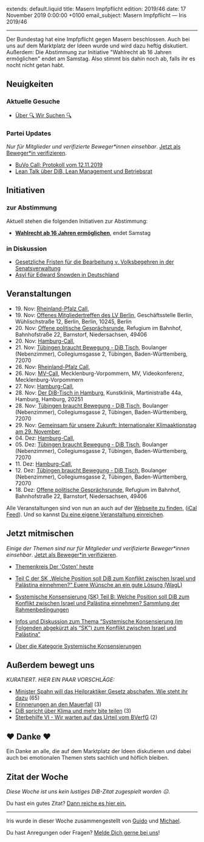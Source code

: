 
extends: default.liquid
title: Masern Impfpflicht
edition: 2019/46
date: 17 November 2019 0:00:00 +0100
email_subject: Masern Impfpflicht — Iris 2019/46

---
Der Bundestag hat eine Impfpflicht gegen Masern beschlossen. Auch bei uns auf dem Marktplatz der Ideen wurde und wird dazu heftig diskutiert.
Außerdem: Die Abstimmung zur Initiative "Wahlrecht ab 16 Jahren ermöglichen" endet am Samstag. Also stimmt bis dahin noch ab, falls ihr es nocht nicht getan habt.

## Neuigkeiten


### Aktuelle Gesuche

 - [Über 🔍 Wir Suchen 🔍](https://marktplatz.bewegung.jetzt/t/ueber-wir-suchen/8837)

### Partei Updates

_Nur für Mitglieder und verifizierte Beweger\*innen einsehbar_. [Jetzt als Beweger\*in verifizieren](https://bewegung.jetzt/bewegerin-werden/).

 - [BuVo Call: Protokoll vom 12.11.2019](https://marktplatz.bewegung.jetzt/t/buvo-call-protokoll-vom-12-11-2019/32512)
 - [Lean Talk über DiB, Lean Management und Betriebsrat](https://marktplatz.bewegung.jetzt/t/lean-talk-ueber-dib-lean-management-und-betriebsrat/32250)

## Initiativen

### zur Abstimmung
Aktuell stehen die folgenden Initiativen zur Abstimmung:

 - **[Wahlrecht ab 16 Jahren ermöglichen](https://abstimmen.bewegung.jetzt/initiative/287-wahlrecht-ab-16-jahren-ermoglichen)**, endet Samstag

### in Diskussion
 - [Gesetzliche Fristen für die Bearbeitung v. Volksbegehren in der Senatsverwaltung](https://abstimmen.bewegung.jetzt/initiative/290-gesetzliche-fristen-fur-die-bearbeitung-v-volksbegehren-in-der-senatsverwaltung)
 - [Asyl für Edward Snowden in Deutschland](https://abstimmen.bewegung.jetzt/initiative/291-asyl-fur-edward-snowden-in-deutschland)


## Veranstaltungen

 - 19.&nbsp;Nov: [Rheinland-Pfalz Call](https://bewegung.jetzt/veranstaltungen/rheinland-pfalz-call-2/), 
 - 19.&nbsp;Nov: [Offenes Mitgliedertreffen des LV Berlin](https://bewegung.jetzt/veranstaltungen/offenes-mitgliedertreffen-des-lv-berlin/), Geschäftsstelle Berlin, Wühlischstraße 12, Berlin, Berlin, 10245, Berlin
 - 20.&nbsp;Nov: [Offene politische Gesprächsrunde](https://bewegung.jetzt/veranstaltungen/offene-politische-gespraechsrunde-2019-11-20/), Refugium im Bahnhof, Bahnhofstraße 22, Barnstorf, Niedersachsen, 49406
 - 20.&nbsp;Nov: [Hamburg-Call](https://bewegung.jetzt/veranstaltungen/hamburg-call-2-2019-11-20/), 
 - 21.&nbsp;Nov: [Tübingen braucht Bewegung - DiB Tisch](https://bewegung.jetzt/veranstaltungen/tuebingen-braucht-bewegung-dib-tisch-2019-11-21/), Boulanger (Nebenzimmer), Collegiumsgasse 2, Tübingen, Baden-Württemberg, 72070
 - 26.&nbsp;Nov: [Rheinland-Pfalz Call](https://bewegung.jetzt/veranstaltungen/rheinland-pfalz-call-3/), 
 - 26.&nbsp;Nov: [MV-Call](https://bewegung.jetzt/veranstaltungen/mv-call/), Mecklenburg-Vorpommern, MV, Videokonferenz, Mecklenburg-Vorpommern
 - 27.&nbsp;Nov: [Hamburg-Call](https://bewegung.jetzt/veranstaltungen/hamburg-call-2-2019-11-27/), 
 - 28.&nbsp;Nov: [Der DiB-Tisch in Hamburg](https://bewegung.jetzt/veranstaltungen/der-dib-tisch-in-hamburg-2019-11-28/), Kunstklinik, Martinistraße 44a, Hamburg, Hamburg, 20251
 - 28.&nbsp;Nov: [Tübingen braucht Bewegung - DiB Tisch](https://bewegung.jetzt/veranstaltungen/tuebingen-braucht-bewegung-dib-tisch-2019-11-28/), Boulanger (Nebenzimmer), Collegiumsgasse 2, Tübingen, Baden-Württemberg, 72070
 - 29.&nbsp;Nov: [Gemeinsam für unsere Zukunft: Internationaler Klimaaktionstag am 29. November](https://bewegung.jetzt/veranstaltungen/gemeinsam-fuer-unsere-zukunft-internationaler-klimaaktionstag-am-29-november/), 
 - 04.&nbsp;Dez: [Hamburg-Call](https://bewegung.jetzt/veranstaltungen/hamburg-call-2-2019-12-04/), 
 - 05.&nbsp;Dez: [Tübingen braucht Bewegung - DiB Tisch](https://bewegung.jetzt/veranstaltungen/tuebingen-braucht-bewegung-dib-tisch-2019-12-05/), Boulanger (Nebenzimmer), Collegiumsgasse 2, Tübingen, Baden-Württemberg, 72070
 - 11.&nbsp;Dez: [Hamburg-Call](https://bewegung.jetzt/veranstaltungen/hamburg-call-2-2019-12-11/), 
 - 12.&nbsp;Dez: [Tübingen braucht Bewegung - DiB Tisch](https://bewegung.jetzt/veranstaltungen/tuebingen-braucht-bewegung-dib-tisch-2019-12-12/), Boulanger (Nebenzimmer), Collegiumsgasse 2, Tübingen, Baden-Württemberg, 72070
 - 18.&nbsp;Dez: [Offene politische Gesprächsrunde](https://bewegung.jetzt/veranstaltungen/offene-politische-gespraechsrunde-2019-12-18/), Refugium im Bahnhof, Bahnhofstraße 22, Barnstorf, Niedersachsen, 49406


Alle Veranstaltungen sind von nun an auch auf der [Webseite zu finden](https://bewegung.jetzt/veranstaltungen/), ([iCal Feed](https://bewegung.jetzt/?ical=1)). Und so kannst [Du eine eigene Veranstaltung einreichen](https://marktplatz.bewegung.jetzt/t/eine-veranstaltung-auf-der-webseite-einreichen/21379).

## Jetzt mitmischen

_Einige der Themen sind nur für Mitglieder und verifizierte Beweger\*innen einsehbar_. [Jetzt als Beweger\*in verifizieren](https://bewegung.jetzt/bewegerin-werden/).

 - [Themenkreis Der 'Osten' heute](https://marktplatz.bewegung.jetzt/t/themenkreis-der-osten-heute/20162)

 - [Teil C der SK „Welche Position soll DiB zum Konflikt zwischen Israel und Palästina einnehmen?“ Euere Wünsche an ein gute Lösung (WagL)](https://marktplatz.bewegung.jetzt/t/teil-c-der-sk-welche-position-soll-dib-zum-konflikt-zwischen-israel-und-palaestina-einnehmen-euere-wuensche-an-ein-gute-loesung-wagl/23423)
 - [Systemische Konsensierung (SK) Teil B: Welche Position soll DiB zum Konflikt zwischen Israel und Palästina einnehmen? Sammlung der Rahmenbedingungen](https://marktplatz.bewegung.jetzt/t/systemische-konsensierung-sk-teil-b-welche-position-soll-dib-zum-konflikt-zwischen-israel-und-palaestina-einnehmen-sammlung-der-rahmenbedingungen/22729)
 - [Infos und Diskussion zum Thema “Systemische Konsensierung (im Folgenden abgekürzt als “SK”) zum Konflikt zwischen Israel und Palästina”](https://marktplatz.bewegung.jetzt/t/infos-und-diskussion-zum-thema-systemische-konsensierung-im-folgenden-abgekuerzt-als-sk-zum-konflikt-zwischen-israel-und-palaestina/20677)
 - [Über die Kategorie Systemische Konsensierungen](https://marktplatz.bewegung.jetzt/t/ueber-die-kategorie-systemische-konsensierungen/12555)


## Außerdem bewegt uns

_KURATIERT. HIER EIN PAAR VORSCHLÄGE:_
 - [Minister Spahn will das Heilpraktiker Gesetz abschafen. Wie steht ihr dazu](https://marktplatz.bewegung.jetzt/t/minister-spahn-will-das-heilpraktiker-gesetz-abschafen-wie-steht-ihr-dazu/32505) (65)
 - [Erinnerungen an den Mauerfall](https://marktplatz.bewegung.jetzt/t/erinnerungen-an-den-mauerfall/32466) (3)
 - [DiB spricht über Klima und mehr bite teilen](https://marktplatz.bewegung.jetzt/t/dib-spricht-ueber-klima-und-mehr-bite-teilen/32479) (3)
 - [Sterbehilfe VI - Wir warten auf das Urteil vom BVerfG](https://marktplatz.bewegung.jetzt/t/sterbehilfe-vi-wir-warten-auf-das-urteil-vom-bverfg/32489) (2)

## ❤️ Danke ❤️
Ein Danke an alle, die auf dem Marktplatz der Ideen diskutieren und dabei auch bei emotionalen Themen stets sachlich und höflich bleiben.

## Zitat der Woche
_Diese Woche ist uns kein lustiges DiB-Zitat zugespielt worden ☹._

Du hast ein gutes Zitat? [Dann reiche es hier ein.](https://marktplatz.bewegung.jetzt/t/lustige-dib-zitate/10175)


---

Iris wurde in dieser Woche zusammengestellt von [Guido](https://marktplatz.bewegung.jetzt/u/Guido/) und [Michael](https://marktplatz.bewegung.jetzt/u/MichaelVoss/).

Du hast Anregungen oder Fragen? [Melde Dich gerne bei uns](https://marktplatz.bewegung.jetzt/t/neu-iris-die-woechtliche-zusammenfasssung-zum-sonntagsbrunch/10990)!

